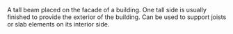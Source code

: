 A tall beam placed on the facade of a building. One tall side is usually finished to provide the exterior of the building. Can be used to support joists or slab elements on its interior side.
